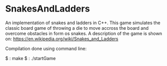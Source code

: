 # SnakesAndLadders

An implementation of snakes and ladders in C++. This game simulates the classic board game of throwing a die to move accross the board and overcome obstacles in form os snakes. A description of the game is shown on: https://en.wikipedia.org/wiki/Snakes_and_Ladders

Compilation done using command line:

$ : make
$ : ./startGame
